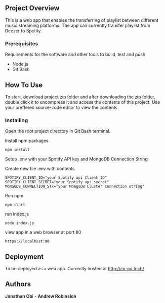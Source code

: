 ## Project Overview

This is a web app that enables the transferring of playlist between different music streaming platforms. The app can currently transfer playlist from Deezer to Spotify.

### Prerequisites

Requirements for the software and other tools to build, test and push

- Node.js
- Git Bash

## How To Use

To start, download project zip folder and after downloading the zip folder, double click it to uncompress it and access the contents of this project. Use your preffered source-code editor to view the contents.

### Installing

Open the root project directory in Git Bash terminal.

Install npm packages

    npm install

Setup .env with your Spotify API key and MongoDB Connection String

Create new file .env with contents

    SPOTIFY_CLIENT_ID="your Spotify api Client ID"
    SPOTIFY_CLIENT_SECRET="your Spotify api secret"
    MONGODB_CONNECTION_STR="your MongoDB Cluster connection string"

Run npm

    npm start

run index.js

    node index.js

view app in a web browser at port 80

    https://localhost:80

## Deployment

To be deployed as a web app. Currently hosted at http://cn-pc.tech/

## Authors

**Jonathan Obi** - **Andrew Robinsion**
